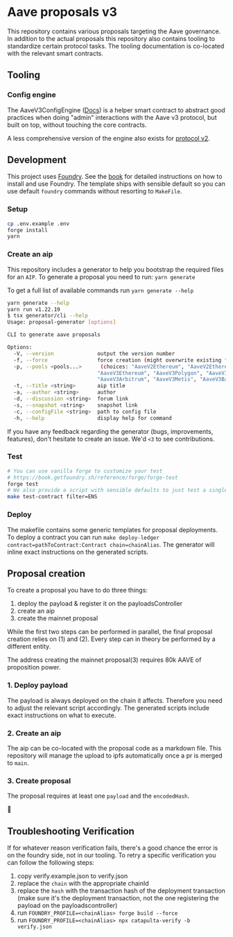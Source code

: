 # Aave proposals v3

This repository contains various proposals targeting the Aave governance.
In addition to the actual proposals this repository also contains tooling to standardize certain protocol tasks.
The tooling documentation is co-located with the relevant smart contracts.

## Tooling

### Config engine

The AaveV3ConfigEngine ([Docs](https://github.com/bgd-labs/aave-helpers/tree/master/src/v3-config-engine#how-to-use-the-engine)) is a helper smart contract to abstract good practices when doing "admin" interactions with the Aave v3 protocol, but built on top, without touching the core contracts.

A less comprehensive version of the engine also exists for [protocol v2](https://github.com/bgd-labs/aave-helpers/tree/master/src/v2-config-engine).

## Development

This project uses [Foundry](https://getfoundry.sh). See the [book](https://book.getfoundry.sh/getting-started/installation.html) for detailed instructions on how to install and use Foundry.
The template ships with sensible default so you can use default `foundry` commands without resorting to `MakeFile`.

### Setup

```sh
cp .env.example .env
forge install
yarn
```

### Create an aip

This repository includes a generator to help you bootstrap the required files for an `AIP`.
To generate a proposal you need to run: `yarn generate`

To get a full list of available commands run `yarn generate --help`

```sh
yarn generate --help
yarn run v1.22.19
$ tsx generator/cli --help
Usage: proposal-generator [options]

CLI to generate aave proposals

Options:
  -V, --version              output the version number
  -f, --force                force creation (might overwrite existing files)
  -p, --pools <pools...>      (choices: "AaveV2Ethereum", "AaveV2EthereumAMM", "AaveV2Polygon", "AaveV2Avalanche",
                             "AaveV3Ethereum", "AaveV3Polygon", "AaveV3Avalanche", "AaveV3Optimism",
                             "AaveV3Arbitrum", "AaveV3Metis", "AaveV3Base")
  -t, --title <string>       aip title
  -a, --author <string>      author
  -d, --discussion <string>  forum link
  -s, --snapshot <string>    snapshot link
  -c, --configFile <string>  path to config file
  -h, --help                 display help for command
```

If you have any feedback regarding the generator (bugs, improvements, features), don't hesitate to create an issue. We'd `<3` to see contributions.

### Test

```sh
# You can use vanilla forge to customize your test
# https://book.getfoundry.sh/reference/forge/forge-test
forge test
# We also provide a script with sensible defaults to just test a single contract matching a filter
make test-contract filter=ENS
```

### Deploy

The makefile contains some generic templates for proposal deployments.
To deploy a contract you can run `make deploy-ledger contract=pathToContract:Contract chain=chainAlias`.
The generator will inline exact instructions on the generated scripts.

## Proposal creation

To create a proposal you have to do three things:

1. deploy the payload & register it on the payloadsController
2. create an aip
3. create the mainnet proposal

While the first two steps can be performed in parallel, the final proposal creation relies on (1) and (2).
Every step can in theory be performed by a different entity.

The address creating the mainnet proposal(3) requires 80k AAVE of proposition power.

### 1. Deploy payload

The payload is always deployed on the chain it affects.
Therefore you need to adjust the relevant script accordingly.
The generated scripts include exact instructions on what to execute.

### 2. Create an aip

The aip can be co-located with the proposal code as a markdown file.
This repository will manage the upload to ipfs automatically once a pr is merged to `main`.

### 3. Create proposal

The proposal requires at least one `payload` and the `encodedHash`.

:tada:

## Troubleshooting Verification

If for whatever reason verification fails, there's a good chance the error is on the foundry side, not in our tooling.
To retry a specific verification you can follow the following steps:

1. copy verify.example.json to verify.json
2. replace the `chain` with the appropriate chainId
3. replace the `hash` with the transaction hash of the deployment transaction (make sure it's the deployment transaction, not the one registering the payload on the payloadscontroller)
4. run `FOUNDRY_PROFILE=<chainAlias> forge build --force`
5. run `FOUNDRY_PROFILE=<chainAlias> npx catapulta-verify -b verify.json`
